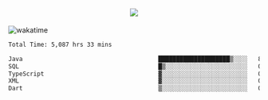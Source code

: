 <h1 align="center">
  <img src="https://readme-typing-svg.herokuapp.com/?font=Righteous&size=35&center=true&vCenter=true&width=500&height=70&duration=4000&lines=Hi!+%F0%9F%91%8B+I%27m+Ali%20Osman!;" />
</h1>


![wakatime](https://wakatime.com/share/@aliosmanoktar/3a8ffe71-6da4-4964-913b-2f09afbe53bf.svg?cache=none)
<!--START_SECTION:waka-->

```txt
Total Time: 5,087 hrs 33 mins

Java                                      ████████████████████▒░░░░   81.67 %
SQL                                       █▒░░░░░░░░░░░░░░░░░░░░░░░   05.64 %
TypeScript                                ▓░░░░░░░░░░░░░░░░░░░░░░░░   03.13 %
XML                                       ▓░░░░░░░░░░░░░░░░░░░░░░░░   02.13 %
Dart                                      ▒░░░░░░░░░░░░░░░░░░░░░░░░   01.37 %
```

<!--END_SECTION:waka-->


